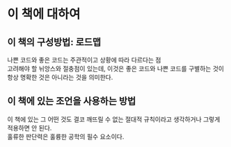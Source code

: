 # 이 책에 대하여

## 이 책의 구성방법: 로드맵

나쁜 코드와 좋은 코드는 주관적이고 상황에 따라 다르다는 점  
고려해야 할 뉘앙스와 절충점이 있는데, 이것은 좋은 코드와 나쁜 코드를 구별하는 것이 항상 명확한 것은 아니라는 것을 의미한다.  

## 이 책에 있는 조언을 사용하는 방법

이 책에 있는 그 어떤 것도 결코 깨뜨릴 수 없는 절대적 규칙이라고 생각하거나 그렇게 적용하면 안 된다.  
훌류한 판단력은 훌륭한 공학의 필수 요소이다.
